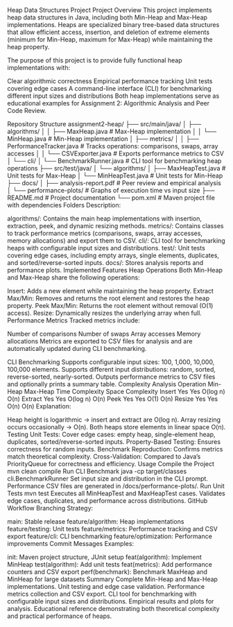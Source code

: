 Heap Data Structures Project
Project Overview
This project implements heap data structures in Java, including both Min-Heap and Max-Heap implementations. Heaps are specialized binary tree-based data structures that allow efficient access, insertion, and deletion of extreme elements (minimum for Min-Heap, maximum for Max-Heap) while maintaining the heap property.

The purpose of this project is to provide fully functional heap implementations with:

Clear algorithmic correctness
Empirical performance tracking
Unit tests covering edge cases
A command-line interface (CLI) for benchmarking different input sizes and distributions
Both heap implementations serve as educational examples for Assignment 2: Algorithmic Analysis and Peer Code Review.

Repository Structure
assignment2-heap/
├── src/main/java/
│   ├── algorithms/
│   │   ├── MaxHeap.java       # Max-Heap implementation
│   │   └── MinHeap.java       # Min-Heap implementation
│   ├── metrics/
│   │   ├── PerformanceTracker.java  # Tracks operations: comparisons, swaps, array accesses
│   │   └── CSVExporter.java         # Exports performance metrics to CSV
│   └── cli/
│       └── BenchmarkRunner.java     # CLI tool for benchmarking heap operations
├── src/test/java/
│   └── algorithms/
│       ├── MaxHeapTest.java         # Unit tests for Max-Heap
│       └── MinHeapTest.java         # Unit tests for Min-Heap
├── docs/
│   ├── analysis-report.pdf          # Peer review and empirical analysis
│   └── performance-plots/           # Graphs of execution time vs input size
├── README.md                        # Project documentation
└── pom.xml                          # Maven project file with dependencies
Folders Description:

algorithms/: Contains the main heap implementations with insertion, extraction, peek, and dynamic resizing methods.
metrics/: Contains classes to track performance metrics (comparisons, swaps, array accesses, memory allocations) and export them to CSV.
cli/: CLI tool for benchmarking heaps with configurable input sizes and distributions.
test/: Unit tests covering edge cases, including empty arrays, single elements, duplicates, and sorted/reverse-sorted inputs.
docs/: Stores analysis reports and performance plots.
Implemented Features
Heap Operations
Both Min-Heap and Max-Heap share the following operations:

Insert: Adds a new element while maintaining the heap property.
Extract Max/Min: Removes and returns the root element and restores the heap property.
Peek Max/Min: Returns the root element without removal (O(1) access).
Resize: Dynamically resizes the underlying array when full.
Performance Metrics
Tracked metrics include:

Number of comparisons
Number of swaps
Array accesses
Memory allocations
Metrics are exported to CSV files for analysis and are automatically updated during CLI benchmarking.

CLI Benchmarking
Supports configurable input sizes: 100, 1,000, 10,000, 100,000 elements.
Supports different input distributions: random, sorted, reverse-sorted, nearly-sorted.
Outputs performance metrics to CSV files and optionally prints a summary table.
Complexity Analysis
Operation	Min-Heap	Max-Heap	Time Complexity	Space Complexity
Insert	Yes	Yes	O(log n)	O(n)
Extract	Yes	Yes	O(log n)	O(n)
Peek	Yes	Yes	O(1)	O(n)
Resize	Yes	Yes	O(n)	O(n)
Explanation:

Heap height is logarithmic → insert and extract are O(log n).
Array resizing occurs occasionally → O(n).
Both heaps store elements in linear space O(n).
Testing
Unit Tests: Cover edge cases: empty heap, single-element heap, duplicates, sorted/reverse-sorted inputs.
Property-Based Testing: Ensures correctness for random inputs.
Benchmark Reproduction: Confirms metrics match theoretical complexity.
Cross-Validation: Compared to Java’s PriorityQueue for correctness and efficiency.
Usage
Compile the Project
mvn clean compile
Run CLI Benchmark
java -cp target/classes cli.BenchmarkRunner
Set input size and distribution in the CLI prompt.
Performance CSV files are generated in /docs/performance-plots/.
Run Unit Tests
mvn test
Executes all MinHeapTest and MaxHeapTest cases.
Validates edge cases, duplicates, and performance across distributions.
GitHub Workflow
Branching Strategy:

main: Stable release
feature/algorithm: Heap implementations
feature/testing: Unit tests
feature/metrics: Performance tracking and CSV export
feature/cli: CLI benchmarking
feature/optimization: Performance improvements
Commit Messages Examples:

init: Maven project structure, JUnit setup
feat(algorithm): Implement MinHeap
test(algorithm): Add unit tests
feat(metrics): Add performance counters and CSV export
perf(benchmark): Benchmark MaxHeap and MinHeap for large datasets
Summary
Complete Min-Heap and Max-Heap implementations.
Unit testing and edge case validation.
Performance metrics collection and CSV export.
CLI tool for benchmarking with configurable input sizes and distributions.
Empirical results and plots for analysis.
Educational reference demonstrating both theoretical complexity and practical performance of heaps. 
